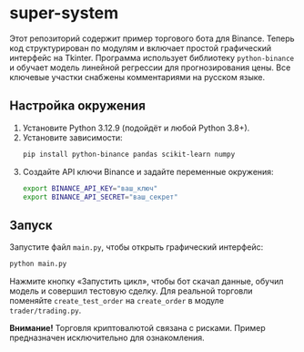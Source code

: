 
# super-system

Этот репозиторий содержит пример торгового бота для Binance. Теперь код
структурирован по модулям и включает простой графический интерфейс на Tkinter.
Программа использует библиотеку `python-binance` и обучает модель линейной
регрессии для прогнозирования цены. Все ключевые участки снабжены
комментариями на русском языке.

## Настройка окружения

1. Установите Python 3.12.9 (подойдёт и любой Python 3.8+).
2. Установите зависимости:
   ```bash
   pip install python-binance pandas scikit-learn numpy
   ```
3. Создайте API ключи Binance и задайте переменные окружения:
   ```bash
   export BINANCE_API_KEY="ваш_ключ"
   export BINANCE_API_SECRET="ваш_секрет"
   ```

## Запуск

Запустите файл `main.py`, чтобы открыть графический интерфейс:
```bash
python main.py
```
Нажмите кнопку «Запустить цикл», чтобы бот скачал данные, обучил модель и
совершил тестовую сделку. Для реальной торговли поменяйте
`create_test_order` на `create_order` в модуле `trader/trading.py`.

**Внимание!** Торговля криптовалютой связана с рисками. Пример предназначен
исключительно для ознакомления.
